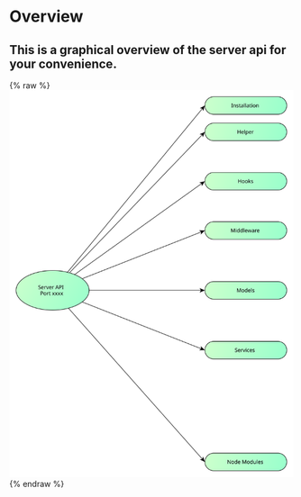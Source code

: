 # Overview

## This is a graphical overview of the server api for your convenience.

{% raw %}
<object data="../assets/overview-api2.svg" type="image/svg+xml">
![](../assets/overview-api.svg)
</object>
{% endraw %}

